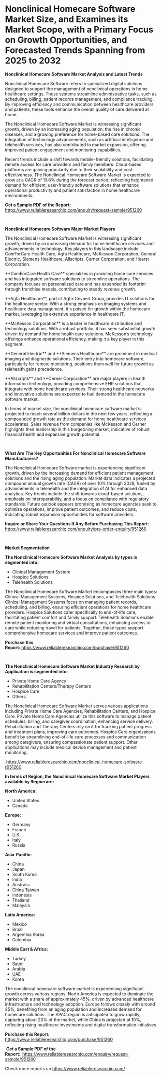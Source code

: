 <p><h1>Nonclinical Homecare Software Market Size, and Examines its Market Scope, with a Primary Focus on Growth Opportunities, and Forecasted Trends Spanning from 2025 to 2032</h1></p><p><strong>Nonclinical Homecare Software Market Analysis and Latest Trends</strong></p>
<p><p>Nonclinical Homecare Software refers to specialized digital solutions designed to support the management of nonclinical operations in home healthcare settings. These systems streamline administrative tasks, such as scheduling, billing, patient records management, and compliance tracking. By improving efficiency and communication between healthcare providers and patients, these tools enhance the overall quality of care delivered at home.</p><p>The Nonclinical Homecare Software Market is witnessing significant growth, driven by an increasing aging population, the rise in chronic diseases, and a growing preference for home-based care solutions. The integration of technology advancements, such as artificial intelligence and telehealth services, has also contributed to market expansion, offering improved patient engagement and monitoring capabilities.</p><p>Recent trends include a shift towards mobile-friendly solutions, facilitating remote access for care providers and family members. Cloud-based platforms are gaining popularity due to their scalability and cost-effectiveness. The Nonclinical Homecare Software Market is expected to grow at a CAGR of 10.6% during the forecast period, reflecting heightened demand for efficient, user-friendly software solutions that enhance operational productivity and patient satisfaction in home healthcare environments.</p></p>
<p><strong>Get a Sample PDF of the Report:&nbsp;</strong> <a href="https://www.reliableresearchiq.com/enquiry/request-sample/951260?utm_campaign=1743&utm_medium=2&utm_source=Github&utm_content=ia&utm_term=06032025&utm_id=nonclinical-homecare-software">https://www.reliableresearchiq.com/enquiry/request-sample/951260</a></p>
<p>&nbsp;</p>
<p><strong>Nonclinical Homecare Software Major Market Players</strong></p>
<p><p>The Nonclinical Homecare Software Market is witnessing significant growth, driven by an increasing demand for home healthcare services and advancements in technology. Key players in this landscape include ComForCare Health Care, Agfa Healthcare, McKesson Corporation, General Electric, Siemens Healthcare, Allscripts, Cerner Corporation, and Hearst Corporation.</p><p>**ComForCare Health Care** specializes in providing home care services and has integrated software solutions to streamline operations. The company focuses on personalized care and has expanded its footprint through franchise models, contributing to steady revenue growth.</p><p>**Agfa Healthcare**, part of Agfa-Gevaert Group, provides IT solutions for the healthcare sector. With a strong emphasis on imaging systems and healthcare data management, it's poised for growth within the homecare market, leveraging its extensive experience in healthcare IT.</p><p>**McKesson Corporation** is a leader in healthcare distribution and technology solutions. With a robust portfolio, it has seen substantial growth driven by demand for home health care solutions. McKesson’s technology offerings enhance operational efficiency, making it a key player in this segment.</p><p>**General Electric** and **Siemens Healthcare** are prominent in medical imaging and diagnostic solutions. Their entry into homecare software, particularly for remote monitoring, positions them well for future growth as telehealth gains precedence.</p><p>**Allscripts** and **Cerner Corporation** are major players in health information technology, providing comprehensive EHR solutions that integrate with home healthcare services. Their strong healthcare networks and innovative solutions are expected to fuel demand in the homecare software market.</p><p>In terms of market size, the nonclinical homecare software market is projected to reach several billion dollars in the next few years, reflecting a compounded growth rate as the demand for home healthcare services accelerates. Sales revenue from companies like McKesson and Cerner highlights their leadership in this burgeoning market, indicative of robust financial health and expansive growth potential.</p></p>
<p>&nbsp;</p>
<p><strong>What Are The Key Opportunities For Nonclinical Homecare Software Manufacturers?</strong></p>
<p><p>The Nonclinical Homecare Software market is experiencing significant growth, driven by the increasing demand for efficient patient management solutions and the rising aging population. Market data indicates a projected compound annual growth rate (CAGR) of over 10% through 2026, fueled by advancements in telehealth and the integration of AI for enhanced data analytics. Key trends include the shift towards cloud-based solutions, emphasis on interoperability, and a focus on compliance with regulatory standards. Future outlook appears promising as homecare agencies seek to optimize operations, improve patient outcomes, and reduce costs, indicating robust expansion opportunities for software providers.</p></p>
<p><strong>Inquire or Share Your Questions If Any Before Purchasing This Report:</strong> <a href="https://www.reliableresearchiq.com/enquiry/pre-order-enquiry/951260?utm_campaign=1743&utm_medium=2&utm_source=Github&utm_content=ia&utm_term=06032025&utm_id=nonclinical-homecare-software">https://www.reliableresearchiq.com/enquiry/pre-order-enquiry/951260</a></p>
<p>&nbsp;</p>
<p><strong>Market Segmentation</strong></p>
<p><strong>The Nonclinical Homecare Software Market Analysis by types is segmented into:</strong></p>
<p><ul><li>Clinical Management System</li><li>Hospice Solutions</li><li>Telehealth Solutions</li></ul></p>
<p><p>The Nonclinical Homecare Software Market encompasses three main types: Clinical Management Systems, Hospice Solutions, and Telehealth Solutions. Clinical Management Systems focus on managing patient records, scheduling, and billing, ensuring efficient operations for home healthcare providers. Hospice Solutions cater specifically to end-of-life care, facilitating patient comfort and family support. Telehealth Solutions enable remote patient monitoring and virtual consultations, enhancing access to care while reducing travel for patients. Together, these types support comprehensive homecare services and improve patient outcomes.</p></p>
<p><strong>Purchase this Report:&nbsp;</strong><a href="https://www.reliableresearchiq.com/purchase/951260?utm_campaign=1743&utm_medium=2&utm_source=Github&utm_content=ia&utm_term=06032025&utm_id=nonclinical-homecare-software">https://www.reliableresearchiq.com/purchase/951260</a></p>
<p>&nbsp;</p>
<p><strong>The Nonclinical Homecare Software Market Industry Research by Application is segmented into:</strong></p>
<p><ul><li>Private Home Care Agency</li><li>Rehabilitation Centers/Therapy Centers</li><li>Hospice Care</li><li>Others</li></ul></p>
<p><p>The Nonclinical Homecare Software Market serves various applications including Private Home Care Agencies, Rehabilitation Centers, and Hospice Care. Private Home Care Agencies utilize this software to manage patient schedules, billing, and caregiver coordination, enhancing service delivery. Rehabilitation and Therapy Centers rely on it for tracking patient progress and treatment plans, improving care outcomes. Hospice Care organizations benefit by streamlining end-of-life care processes and communication among caregivers, ensuring compassionate patient support. Other applications may include medical device management and patient monitoring.</p></p>
<p><a href="https://www.reliableresearchiq.com/nonclinical-homecare-software-r951260?utm_campaign=1743&utm_medium=2&utm_source=Github&utm_content=ia&utm_term=06032025&utm_id=nonclinical-homecare-software">&nbsp;https://www.reliableresearchiq.com/nonclinical-homecare-software-r951260</a></p>
<p><strong>In terms of Region, the Nonclinical Homecare Software Market Players available by Region are:</strong></p>
<p>
    <p> <strong> North America: </strong>
        <ul>
            <li>United States</li>
            <li>Canada</li>
        </ul>
        </p> 
    <p> <strong> Europe: </strong>
        <ul>
            <li>Germany</li>
            <li>France</li>
            <li>U.K.</li>
            <li>Italy</li>
            <li>Russia</li>
        </ul>
        </p> 
    <p> <strong> Asia-Pacific: </strong>
        <ul>
            <li>China</li>
            <li>Japan</li>
            <li>South Korea</li>
            <li>India</li>
            <li>Australia</li>
            <li>China Taiwan</li>
            <li>Indonesia</li>
            <li>Thailand</li>
            <li>Malaysia</li>
        </ul>
        </p> 
    <p> <strong> Latin America: </strong>
        <ul>
            <li>Mexico</li>
            <li>Brazil</li>
            <li>Argentina Korea</li>
            <li>Colombia</li>
        </ul>
        </p> 
    <p> <strong> Middle East & Africa: </strong>
        <ul>
            <li>Turkey</li>
            <li>Saudi</li>
            <li>Arabia</li>
            <li>UAE</li>
            <li>Korea</li>
        </ul>
    </p>
    </p>
<p><p>The nonclinical homecare software market is experiencing significant growth across various regions. North America is expected to dominate the market with a share of approximately 45%, driven by advanced healthcare infrastructure and technology adoption. Europe follows closely with around 25%, benefiting from an aging population and increased demand for homecare solutions. The APAC region is anticipated to grow rapidly, capturing about 20% of the market, while China is projected at 10%, reflecting rising healthcare investments and digital transformation initiatives.</p></p>
<p><strong>Purchase this Report: </strong><a href="https://www.reliableresearchiq.com/purchase/951260?utm_campaign=1743&utm_medium=2&utm_source=Github&utm_content=ia&utm_term=06032025&utm_id=nonclinical-homecare-software">https://www.reliableresearchiq.com/purchase/951260</a></p>
<p>&nbsp;<strong>Get a Sample PDF of the Report:&nbsp;&nbsp;</strong><a href="https://www.reliableresearchiq.com/enquiry/request-sample/951260?utm_campaign=1743&utm_medium=2&utm_source=Github&utm_content=ia&utm_term=06032025&utm_id=nonclinical-homecare-software">https://www.reliableresearchiq.com/enquiry/request-sample/951260</a></p>
<p><strong></strong></p>
<p>Check more reports on <a href="https://www.reliableresearchiq.com/?utm_campaign=1743&utm_medium=2&utm_source=Github&utm_content=ia&utm_term=06032025&utm_id=nonclinical-homecare-software">https://www.reliableresearchiq.com/</a></p>